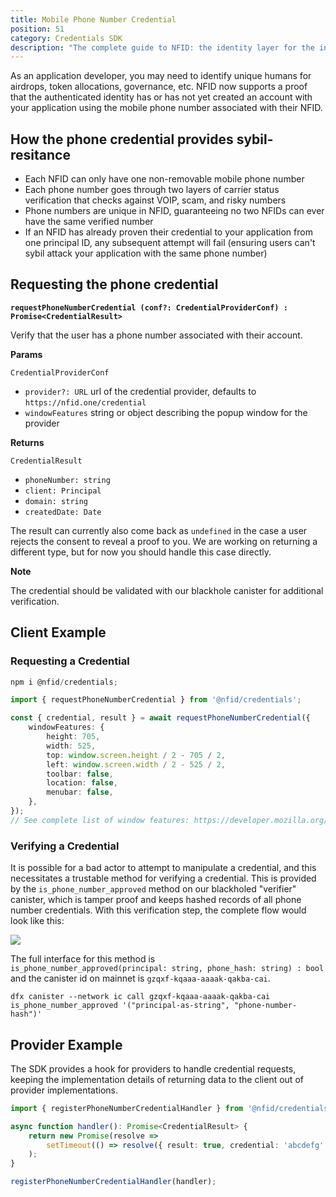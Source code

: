 ```yaml
---
title: Mobile Phone Number Credential
position: 51
category: Credentials SDK
description: "The complete guide to NFID: the identity layer for the internet."
---
```


As an application developer, you may need to identify unique humans for airdrops, token allocations, governance, etc. NFID now supports a proof that the authenticated identity has or has not yet created an account with your application using the mobile phone number associated with their NFID. 

## How the phone credential provides sybil-resitance

- Each NFID can only have one non-removable mobile phone number
- Each phone number goes through two layers of carrier status verification that checks against VOIP, scam, and risky numbers
- Phone numbers are unique in NFID, guaranteeing no two NFIDs can ever have the same verified number
- If an NFID has already proven their credential to your application from one principal ID, any subsequent attempt will fail (ensuring users can't sybil attack your application with the same phone number)

## Requesting the phone credential

**`requestPhoneNumberCredential (conf?: CredentialProviderConf) : Promise<CredentialResult>`**

Verify that the user has a phone number associated with their account.

**Params**

`CredentialProviderConf`

-   `provider?: URL` url of the credential provider, defaults to `https://nfid.one/credential`
-   `windowFeatures` string or object describing the popup window for the provider

**Returns**

`CredentialResult`

-   `phoneNumber: string`
-   `client: Principal`
-   `domain: string`
-   `createdDate: Date`

The result can currently also come back as `undefined` in the case a user rejects the consent to reveal a proof to you. We are working on returning a different type, but for now you should handle this case directly.

**Note**

The credential should be validated with our blackhole canister for additional verification.

## Client Example

### Requesting a Credential

```typescript
npm i @nfid/credentials;

import { requestPhoneNumberCredential } from '@nfid/credentials';

const { credential, result } = await requestPhoneNumberCredential({
    windowFeatures: {
        height: 705,
        width: 525,
        top: window.screen.height / 2 - 705 / 2,
        left: window.screen.width / 2 - 525 / 2,
        toolbar: false,
        location: false,
        menubar: false,
    },
});
// See complete list of window features: https://developer.mozilla.org/en-US/docs/Web/API/Window/open#parameters
```

### Verifying a Credential

It is possible for a bad actor to attempt to manipulate a credential, and this necessitates a trustable method for verifying a credential. This is provided by the `is_phone_number_approved` method on our blackholed "verifier" canister, which is tamper proof and keeps hashed records of all phone number credentials. With this verification step, the complete flow would look like this:

<img src="phone-credential-sequence-diagram.png" style="margin:auto;"></img>

The full interface for this method is </br>
`is_phone_number_approved(principal: string, phone_hash: string) : bool`</br>
and the canister id on mainnet is `gzqxf-kqaaa-aaaak-qakba-cai`.

```
dfx canister --network ic call gzqxf-kqaaa-aaaak-qakba-cai is_phone_number_approved '("principal-as-string", "phone-number-hash")'
```

## Provider Example

The SDK provides a hook for providers to handle credential requests, keeping the implementation details of returning data to the client out of provider implementations.

```typescript
import { registerPhoneNumberCredentialHandler } from '@nfid/credentials';

async function handler(): Promise<CredentialResult> {
    return new Promise(resolve =>
        setTimeout(() => resolve({ result: true, credential: 'abcdefg' }), 3000)
    );
}

registerPhoneNumberCredentialHandler(handler);
```
